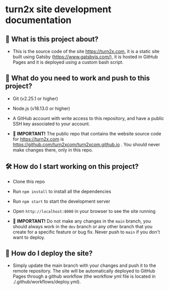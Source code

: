 # turn2x site development documentation

## 📝 What is this project about?

- This is the source code of the site https://turn2x.com, it is a static site built using Gatsby (https://www.gatsbyjs.com/), it is hosted in GitHub Pages and it is deployed using a custom bash script. 


## 🤔 What do you need to work and push to this project? 

- Git (v2.25.1 or higher)
- Node.js (v18.13.0 or higher)
- A GitHub account with write access to this repository, and have a public SSH key associated to your account.

- 🚧 **IMPORTANT!** The public repo that contains the website source code for https://turn2x.com is https://github.com/turn2xcom/turn2xcom.github.io . You should never make changes there, only in this repo.


## 🛠️ How do I start working on this project?

- Clone this repo
- Run `npm install` to install all the dependencies
- Run `npm start` to start the development server
- Open `http://localhost:8000` in your browser to see the site running

- 🚧 **IMPORTANT!** Do not make any changes in the `main` branch, you should always work in the `dev` branch or any other branch that you create for a specific feature or bug fix. Never push to `main` if you don't want to deploy.


## 🚀 How do I deploy the site?

- Simply update the main branch with your changes and push it to the remote repository. The site will be automatically deployed to GitHub Pages through a github workflow (the workflow yml file is located in ./.github/workflows/deploy.yml).
